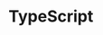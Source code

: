 # TypeScript

<!-- ## Introduction

## Installation

## Base types and primitives

## Array and object types

## Type Interference

## Union types

## Type Aliases

## Functions and function types

## Generics

## Classes

## Interfaces -->
